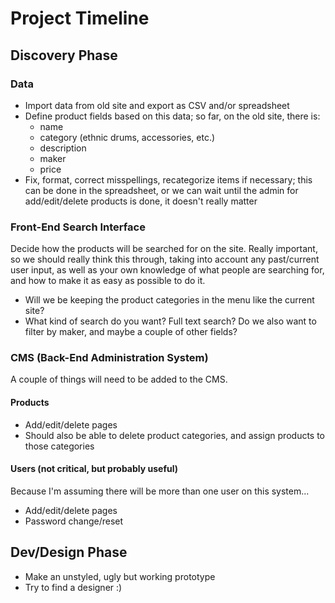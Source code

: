 # Project Timeline

## Discovery Phase

### Data

- Import data from old site and export as CSV and/or spreadsheet
- Define product fields based on this data; so far, on the old site, there is:
  - name
  - category (ethnic drums, accessories, etc.)
  - description
  - maker
  - price
- Fix, format, correct misspellings, recategorize items if necessary; this can be done in the spreadsheet, or we can wait until the admin for add/edit/delete products is done, it doesn't really matter

### Front-End Search Interface

Decide how the products will be searched for on the site. Really important, so we should really think this through, taking into account any past/current user input, as well as your own knowledge of what people are searching for, and how to make it as easy as possible to do it.

- Will we be keeping the product categories in the menu like the current site? 
- What kind of search do you want? Full text search? Do we also want to filter by maker, and maybe a couple of other fields?

### CMS (Back-End Administration System)

A couple of things will need to be added to the CMS.

#### Products

- Add/edit/delete pages
- Should also be able to delete product categories, and assign products to those categories

#### Users (not critical, but probably useful)

Because I'm assuming there will be more than one user on this system...

- Add/edit/delete pages
- Password change/reset

## Dev/Design Phase

- Make an unstyled, ugly but working prototype
- Try to find a designer :)
